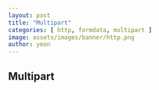 ```yaml
---
layout: post
title: "Multipart"
categories: [ http, formdata, multipart ]
image: assets/images/banner/http.png
author: yeon
---
```


## Multipart

<br><br>


<br><br><br>